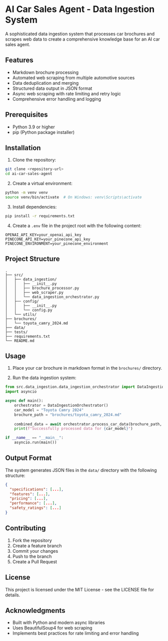 # AI Car Sales Agent - Data Ingestion System

A sophisticated data ingestion system that processes car brochures and scrapes web data to create a comprehensive knowledge base for an AI car sales agent.

## Features

- Markdown brochure processing
- Automated web scraping from multiple automotive sources
- Data deduplication and merging
- Structured data output in JSON format
- Async web scraping with rate limiting and retry logic
- Comprehensive error handling and logging

## Prerequisites

- Python 3.9 or higher
- pip (Python package installer)

## Installation

1. Clone the repository:
```bash
git clone <repository-url>
cd ai-car-sales-agent
```

2. Create a virtual environment:
```bash
python -m venv venv
source venv/bin/activate  # On Windows: venv\Scripts\activate
```

3. Install dependencies:
```bash
pip install -r requirements.txt
```

4. Create a `.env` file in the project root with the following content:
```env
OPENAI_API_KEY=your_openai_api_key
PINECONE_API_KEY=your_pinecone_api_key
PINECONE_ENVIRONMENT=your_pinecone_environment
```

## Project Structure

```
.
├── src/
│   ├── data_ingestion/
│   │   ├── __init__.py
│   │   ├── brochure_processor.py
│   │   ├── web_scraper.py
│   │   └── data_ingestion_orchestrator.py
│   ├── config/
│   │   ├── __init__.py
│   │   └── config.py
│   └── utils/
├── brochures/
│   └── toyota_camry_2024.md
├── data/
├── tests/
├── requirements.txt
└── README.md
```

## Usage

1. Place your car brochure in markdown format in the `brochures/` directory.

2. Run the data ingestion system:
```python
from src.data_ingestion.data_ingestion_orchestrator import DataIngestionOrchestrator
import asyncio

async def main():
    orchestrator = DataIngestionOrchestrator()
    car_model = "Toyota Camry 2024"
    brochure_path = "brochures/toyota_camry_2024.md"
    
    combined_data = await orchestrator.process_car_data(brochure_path, car_model)
    print(f"Successfully processed data for {car_model}")

if __name__ == "__main__":
    asyncio.run(main())
```

## Output Format

The system generates JSON files in the `data/` directory with the following structure:

```json
{
  "specifications": [...],
  "features": [...],
  "pricing": [...],
  "performance": [...],
  "safety_ratings": [...]
}
```

## Contributing

1. Fork the repository
2. Create a feature branch
3. Commit your changes
4. Push to the branch
5. Create a Pull Request

## License

This project is licensed under the MIT License - see the LICENSE file for details.

## Acknowledgments

- Built with Python and modern async libraries
- Uses BeautifulSoup4 for web scraping
- Implements best practices for rate limiting and error handling 